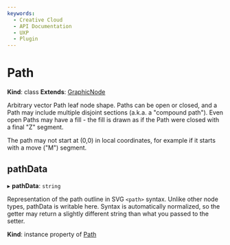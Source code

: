 ```yaml
---
keywords:
  - Creative Cloud
  - API Documentation
  - UXP
  - Plugin
---
```


# Path

**Kind**: class
**Extends**: [GraphicNode](/develop/reference/GraphicNode)

Arbitrary vector Path leaf node shape. Paths can be open or closed, and a Path may include multiple disjoint sections (a.k.a. a "compound
path"). Even open Paths may have a fill - the fill is drawn as if the Path were closed with a final "Z" segment.

The path may not start at (0,0) in local coordinates, for example if it starts with a move ("M") segment.

## pathData

▸ **pathData**: `string`

Representation of the path outline in SVG `<path>` syntax. Unlike other node types, pathData is writable here. Syntax is
automatically normalized, so the getter may return a slightly different string than what you passed to the setter.

**Kind**: instance property of [Path](#path)
